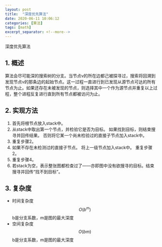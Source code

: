 ```yaml
---
layout: post
title:  "深度优先算法"
date: 2020-06-11 10:06:12
categories: [算法]
tags: [math]
excerpt_separator: <!--more-->
---
```

深度优先算法
<!--more-->

## 1. 概述
算法会尽可能深的搜索树的分支。当节点v的所在边都己被探寻过，搜索将回溯到发现节点v的那条边的起始节点。这一过程一直进行到已发现从源节点可达的所有节点为止。如果还存在未被发现的节点，则选择其中一个作为源节点并重复以上过程，整个进程反复进行直到所有节点都被访问为止。

## 2. 实现方法
1. 首先将根节点放入stack中。
2. 从stack中取出第一个节点，并检验它是否为目标。
    如果找到目标，则结束搜寻并回传结果。
    否则将它某一个尚未检验过的直接子节点加入stack中。
3. 重复步骤2。
4. 如果不存在未检测过的直接子节点。
    将上一级节点加入stack中。
    重复步骤2。
5. 重复步骤4。
6. 若stack为空，表示整张图都检查过了——亦即图中没有欲搜寻的目标。结束搜寻并回传“找不到目标”。

## 3. 复杂度

* 时间复杂度
$${\displaystyle O(b^{m})}$$
b是分支系数，m是图的最大深度
* 空间复杂度
$${\displaystyle O(bm)}$$
b是分支系数，m是图的最大深度